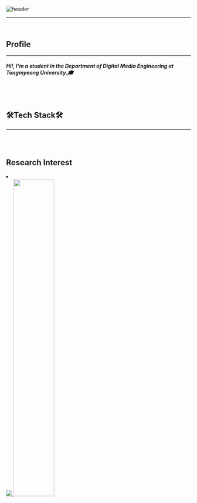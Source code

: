 ![header](https://capsule-render.vercel.app/api?type=waving&color=timeGradient&text=Hyunwoo's%20GitHub%&animation=twinkling&fontSize=45&fontAlignY=40&fontAlign=70&height=250)
<hr>
<br>
<h2 align="left">Profile</h2>
<hr>
<h5 align="left">Hi!, I'm a student in the Department of Digital Media Engineering at Tongmyeong University.🎓</h5>
<br>
<br>

<h2 align="left">🛠️Tech Stack🛠️</h2>
<hr>
<br>
<br>
<h2 align="left">Research Interest</h2>
<li>
</li>
<a href="s">
  <img src="https://github-readme-stats.vercel.app/api/top-langs/?username=Hyunwoo-Seo&exclude_repo=dkssud8150.github.io&layout=compact&theme=tokyonight" />
</a>
<a href="s">
  <img src="https://github-readme-stats.vercel.app/api?username=Hyunwoo-Seo&theme=tokyonight&show_icons=true" width="47%" />
</a>
